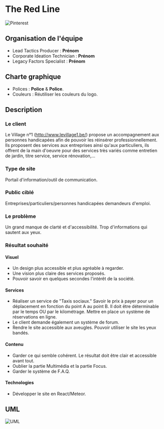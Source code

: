 # The Red Line
![Pinterest](https://i.imgur.com/S7hvUQQ.png "The Red Line")
## Organisation de l'équipe
- Lead Tactics Producer : **Prénom**
- Corporate Ideation Technician : **Prénom**
- Legacy Factors Specialist : **Prénom**
## Charte graphique
- Polices : **Police** & **Police**.
- Couleurs : Réutiliser les couleurs du logo.
## Description
### Le client
Le Village n°1 (http://www.levillage1.be/) propose un accompagnement aux personnes handicapées afin de pouvoir les réinsérer professionnellement. Ils proposent des services aux entreprises ainsi qu'aux particuliers, ils offrent de la main d'oeuvre pour des services très variés comme entretien de jardin, titre service, service rénovation,...
### Type de site
Portail d'information/outil de communication.
### Public ciblé
Entreprises/particuliers/personnes handicapées demandeurs d'emploi.
### Le problème
Un grand manque de clarté et d'accessibilité. Trop d'informations qui sautent aux yeux.
### Résultat souhaité
#### Visuel
- Un design plus accessible et plus agréable à regarder.
- Une vision plus claire des services proposés.
- Pouvoir savoir en quelques secondes l'intérêt de la société.
#### Services
- Réaliser un service de "Taxis sociaux." Savoir le prix à payer pour un déplacement en fonction du point A au point B. Il doit être déterminable par le temps OU par le kilométrage. Mettre en place un système de réservations en ligne.
- Le client demande également un système de forum.
- Rendre le site accessible aux aveugles. Pouvoir utiliser le site les yeux bandés.
#### Contenu
- Garder ce qui semble cohérent. Le résultat doit être clair et accessible avant tout. 
- Oublier la partie Multimédia et la partie Focus.
- Garder le système de F.A.Q.
#### Technologies
- Développer le site en React/Meteor.
## UML
![UML](https://contattafiles.s3-us-west-1.amazonaws.com/tnt14094/Xeij2dbt2EiGf72/filrouge.png "UML")
